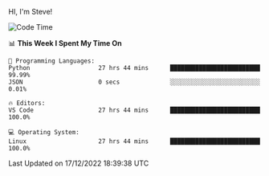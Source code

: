 HI, I'm Steve!
<!--START_SECTION:waka-->
![Code Time](http://img.shields.io/badge/Code%20Time-239%20hrs%208%20mins-blue)

📊 **This Week I Spent My Time On** 

```text
💬 Programming Languages: 
Python                   27 hrs 44 mins      █████████████████████████   99.99% 
JSON                     0 secs              ░░░░░░░░░░░░░░░░░░░░░░░░░   0.01%

🔥 Editors: 
VS Code                  27 hrs 44 mins      █████████████████████████   100.0%

💻 Operating System: 
Linux                    27 hrs 44 mins      █████████████████████████   100.0%

```


 Last Updated on 17/12/2022 18:39:38 UTC
<!--END_SECTION:waka-->
